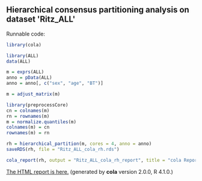 
## Hierarchical consensus partitioning analysis on dataset 'Ritz_ALL'

Runnable code:

```r
library(cola)

library(ALL)
data(ALL)

m = exprs(ALL)
anno = pData(ALL)
anno = anno[, c("sex", "age", "BT")]

m = adjust_matrix(m)

library(preprocessCore)
cn = colnames(m)
rn = rownames(m)
m = normalize.quantiles(m)
colnames(m) = cn
rownames(m) = rn

rh = hierarchical_partition(m, cores = 4, anno = anno)
saveRDS(rh, file = "Ritz_ALL_cola_rh.rds")

cola_report(rh, output = "Ritz_ALL_cola_rh_report", title = "cola Report for Hierarchical Partitioning - 'Ritz_ALL'")
```

[The HTML report is here.](https://cola-rh.github.io/Ritz_ALL/Ritz_ALL_cola_rh_report/cola_hc.html) (generated by __cola__ version 2.0.0, R 4.1.0.)

